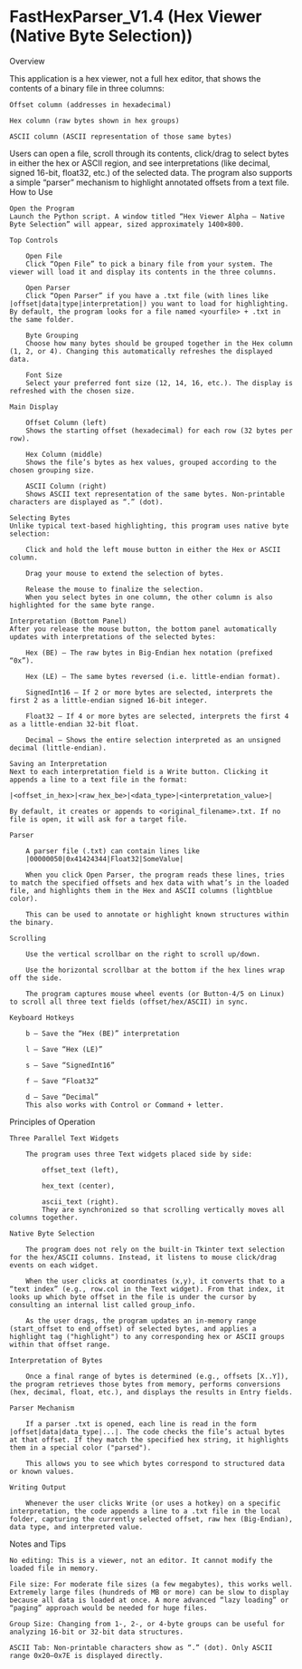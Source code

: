 # FastHexParser_V1.4 (Hex Viewer (Native Byte Selection))

Overview

This application is a hex viewer, not a full hex editor, that shows the contents of a binary file in three columns:

    Offset column (addresses in hexadecimal)

    Hex column (raw bytes shown in hex groups)

    ASCII column (ASCII representation of those same bytes)

Users can open a file, scroll through its contents, click/drag to select bytes in either the hex or ASCII region, and see interpretations (like decimal, signed 16-bit, float32, etc.) of the selected data. The program also supports a simple “parser” mechanism to highlight annotated offsets from a text file.
How to Use

    Open the Program
    Launch the Python script. A window titled “Hex Viewer Alpha – Native Byte Selection” will appear, sized approximately 1400×800.

    Top Controls

        Open File
        Click “Open File” to pick a binary file from your system. The viewer will load it and display its contents in the three columns.

        Open Parser
        Click “Open Parser” if you have a .txt file (with lines like |offset|data|type|interpretation|) you want to load for highlighting. By default, the program looks for a file named <yourfile> + .txt in the same folder.

        Byte Grouping
        Choose how many bytes should be grouped together in the Hex column (1, 2, or 4). Changing this automatically refreshes the displayed data.

        Font Size
        Select your preferred font size (12, 14, 16, etc.). The display is refreshed with the chosen size.

    Main Display

        Offset Column (left)
        Shows the starting offset (hexadecimal) for each row (32 bytes per row).

        Hex Column (middle)
        Shows the file’s bytes as hex values, grouped according to the chosen grouping size.

        ASCII Column (right)
        Shows ASCII text representation of the same bytes. Non-printable characters are displayed as “.” (dot).

    Selecting Bytes
    Unlike typical text-based highlighting, this program uses native byte selection:

        Click and hold the left mouse button in either the Hex or ASCII column.

        Drag your mouse to extend the selection of bytes.

        Release the mouse to finalize the selection.
        When you select bytes in one column, the other column is also highlighted for the same byte range.

    Interpretation (Bottom Panel)
    After you release the mouse button, the bottom panel automatically updates with interpretations of the selected bytes:

        Hex (BE) – The raw bytes in Big-Endian hex notation (prefixed “0x”).

        Hex (LE) – The same bytes reversed (i.e. little-endian format).

        SignedInt16 – If 2 or more bytes are selected, interprets the first 2 as a little-endian signed 16-bit integer.

        Float32 – If 4 or more bytes are selected, interprets the first 4 as a little-endian 32-bit float.

        Decimal – Shows the entire selection interpreted as an unsigned decimal (little-endian).

    Saving an Interpretation
    Next to each interpretation field is a Write button. Clicking it appends a line to a text file in the format:

    |<offset_in_hex>|<raw_hex_be>|<data_type>|<interpretation_value>|

    By default, it creates or appends to <original_filename>.txt. If no file is open, it will ask for a target file.

    Parser

        A parser file (.txt) can contain lines like
        |00000050|0x41424344|Float32|SomeValue|

        When you click Open Parser, the program reads these lines, tries to match the specified offsets and hex data with what’s in the loaded file, and highlights them in the Hex and ASCII columns (lightblue color).

        This can be used to annotate or highlight known structures within the binary.

    Scrolling

        Use the vertical scrollbar on the right to scroll up/down.

        Use the horizontal scrollbar at the bottom if the hex lines wrap off the side.

        The program captures mouse wheel events (or Button-4/5 on Linux) to scroll all three text fields (offset/hex/ASCII) in sync.

    Keyboard Hotkeys

        b – Save the “Hex (BE)” interpretation

        l – Save “Hex (LE)”

        s – Save “SignedInt16”

        f – Save “Float32”

        d – Save “Decimal”
        This also works with Control or Command + letter.

Principles of Operation

    Three Parallel Text Widgets

        The program uses three Text widgets placed side by side:

            offset_text (left),

            hex_text (center),

            ascii_text (right).
            They are synchronized so that scrolling vertically moves all columns together.

    Native Byte Selection

        The program does not rely on the built-in Tkinter text selection for the hex/ASCII columns. Instead, it listens to mouse click/drag events on each widget.

        When the user clicks at coordinates (x,y), it converts that to a “text index” (e.g., row.col in the Text widget). From that index, it looks up which byte offset in the file is under the cursor by consulting an internal list called group_info.

        As the user drags, the program updates an in-memory range (start_offset to end_offset) of selected bytes, and applies a highlight tag ("highlight") to any corresponding hex or ASCII groups within that offset range.

    Interpretation of Bytes

        Once a final range of bytes is determined (e.g., offsets [X..Y]), the program retrieves those bytes from memory, performs conversions (hex, decimal, float, etc.), and displays the results in Entry fields.

    Parser Mechanism

        If a parser .txt is opened, each line is read in the form |offset|data|data_type|...|. The code checks the file’s actual bytes at that offset. If they match the specified hex string, it highlights them in a special color ("parsed").

        This allows you to see which bytes correspond to structured data or known values.

    Writing Output

        Whenever the user clicks Write (or uses a hotkey) on a specific interpretation, the code appends a line to a .txt file in the local folder, capturing the currently selected offset, raw hex (Big-Endian), data type, and interpreted value.

Notes and Tips

    No editing: This is a viewer, not an editor. It cannot modify the loaded file in memory.

    File size: For moderate file sizes (a few megabytes), this works well. Extremely large files (hundreds of MB or more) can be slow to display because all data is loaded at once. A more advanced “lazy loading” or “paging” approach would be needed for huge files.

    Group Size: Changing from 1-, 2-, or 4-byte groups can be useful for analyzing 16-bit or 32-bit data structures.

    ASCII Tab: Non-printable characters show as “.” (dot). Only ASCII range 0x20–0x7E is displayed directly.
